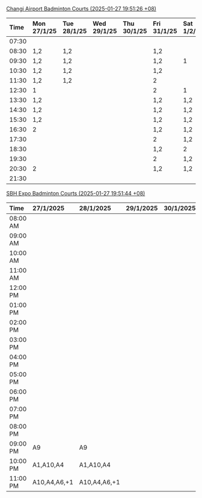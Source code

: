 [Changi Airport Badminton Courts (2025-01-27 19:51:26 +08)](https://www.carc.org.sg/FacilityBooking.aspx)

| Time   | Mon 27/1/25   | Tue 28/1/25   | Wed 29/1/25   | Thu 30/1/25   | Fri 31/1/25   | Sat 1/2/25   | Sun 2/2/25   |
|:-------|:--------------|:--------------|:--------------|:--------------|:--------------|:-------------|:-------------|
| 07:30  |               |               |               |               |               |              |              |
| 08:30  | 1,2           | 1,2           |               |               | 1,2           |              |              |
| 09:30  | 1,2           | 1,2           |               |               | 1,2           | 1            |              |
| 10:30  | 1,2           | 1,2           |               |               | 1,2           |              |              |
| 11:30  | 1,2           | 1,2           |               |               | 2             |              |              |
| 12:30  | 1             |               |               |               | 2             | 1            |              |
| 13:30  | 1,2           |               |               |               | 1,2           | 1,2          |              |
| 14:30  | 1,2           |               |               |               | 1,2           | 1,2          |              |
| 15:30  | 1,2           |               |               |               | 1,2           | 1,2          | 2            |
| 16:30  | 2             |               |               |               | 1,2           | 1,2          |              |
| 17:30  |               |               |               |               | 2             | 1,2          | 1            |
| 18:30  |               |               |               |               | 1,2           | 2            | 1,2          |
| 19:30  |               |               |               |               | 2             | 1,2          | 1,2          |
| 20:30  | 2             |               |               |               | 1,2           | 1,2          | 1,2          |
| 21:30  |               |               |               |               |               |              |              |

[SBH Expo Badminton Courts (2025-01-27 19:51:44 +08)](https://singaporebadmintonhall.getomnify.com/widgets/O3MRKGBH359GA55KHMG1RD)

| Time     | 27/1/2025    | 28/1/2025    | 29/1/2025   | 30/1/2025   | 31/1/2025       | 1/2/2025        | 2/2/2025        |
|:---------|:-------------|:-------------|:------------|:------------|:----------------|:----------------|:----------------|
| 08:00 AM |              |              |             |             |                 | B20,B21,B22,+13 | B20,B21,B22,+8  |
| 09:00 AM |              |              |             |             |                 | B18,B21,B22,+12 | B20,B21         |
| 10:00 AM |              |              |             |             |                 | B17,B19,B21,+14 | A2,B21          |
| 11:00 AM |              |              |             |             |                 | B17,B20,B21,+14 | A2              |
| 12:00 PM |              |              |             |             |                 | B19,B21,B22,+19 | B14,B19,B20,+11 |
| 01:00 PM |              |              |             |             |                 | B19,B21,B22,+18 | B18,B19,B22,+10 |
| 02:00 PM |              |              |             |             |                 | B18,B20,B22,+13 | A10,B17,B22,+6  |
| 03:00 PM |              |              |             |             |                 | B18,B19,B20,+10 | A4,B20,B22      |
| 04:00 PM |              |              |             |             | B13,B15,B21,+2  | A10,B11,B21,+7  | B12,B13,B15,+4  |
| 05:00 PM |              |              |             |             | B14,B15,B21,+5  | A7,B15,B21,+4   | A10,A7,B20,+3   |
| 06:00 PM |              |              |             |             | B20,B21,B22,+10 | B15,B21,B22,+3  | B18,B20,B21,+2  |
| 07:00 PM |              |              |             |             | B20,B21,B22,+12 | B15,B21,B22,+1  | B19,B20,B21,+3  |
| 08:00 PM |              |              |             |             | B16,B17,B22,+9  | B19,B21,B22,+11 | B14,B15,B16,+10 |
| 09:00 PM | A9           | A9           |             |             | B17,B18,B22,+11 | B20,B21,B22,+9  | B14,B15,B22,+11 |
| 10:00 PM | A1,A10,A4    | A1,A10,A4    |             |             |                 | B20,B21,B22,+15 | B20,B21,B22,+18 |
| 11:00 PM | A10,A4,A6,+1 | A10,A4,A6,+1 |             |             |                 | B20,B21,B22,+18 | B20,B21,B22,+18 |
